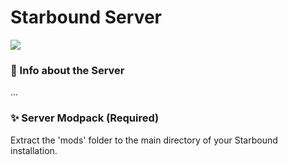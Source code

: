 # Starbound Server

<img src="https://cdn.akamai.steamstatic.com/steam/apps/211820/capsule_616x353.jpg?t=1611668796"/>

### 📌 Info about the Server

...

### ✨ Server Modpack (Required)

Extract the 'mods' folder to the main directory of your Starbound installation.
